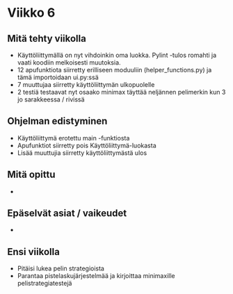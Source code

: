 # Viikko 6

## Mitä tehty viikolla
* Käyttöliittymällä on nyt vihdoinkin oma luokka. Pylint -tulos romahti ja vaati koodiin melkoisesti muutoksia.
* 12 apufunktiota siirretty erilliseen moduuliin (helper_functions.py) ja tämä importoidaan ui.py:ssä
* 7 muuttujaa siirretty käyttöliittymän ulkopuolelle
* 2 testiä testaavat nyt osaako minimax täyttää neljännen pelimerkin kun 3 jo sarakkeessa / rivissä

## Ohjelman edistyminen
* Käyttöliittymä erotettu main -funktiosta
* Apufunktiot siirretty pois Käyttöliittymä-luokasta
* Lisää muuttujia siirretty käyttöliittymästä ulos

## Mitä opittu
* 

## Epäselvät asiat / vaikeudet
* 

## Ensi viikolla
* Pitäisi lukea pelin strategioista
* Parantaa pistelaskujärjestelmää ja kirjoittaa minimaxille pelistrategiatestejä
